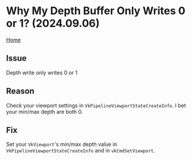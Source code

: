 # Why My Depth Buffer Only Writes 0 or 1? (2024.09.06)

[Home](/)

## Issue

Depth write only writes 0 or 1

## Reason

Check your viewport settings in `VkPipelineViewportStateCreateInfo`. I bet your min/max depth are both 0.

## Fix

Set your `VkViewport`'s min/max depth value in `VkPipelineViewportStateCreateInfo` and in `vkCmdSetViewport`.